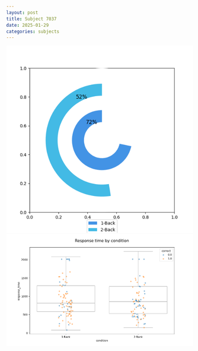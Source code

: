 ```yaml
---
layout: post
title: Subject 7037
date: 2025-01-29
categories: subjects
---
```


![](data/7037/run-12/7037_accuracy_by_condition.png)
![](data/7037/run-12/7037_response_time_by_condition.png)
